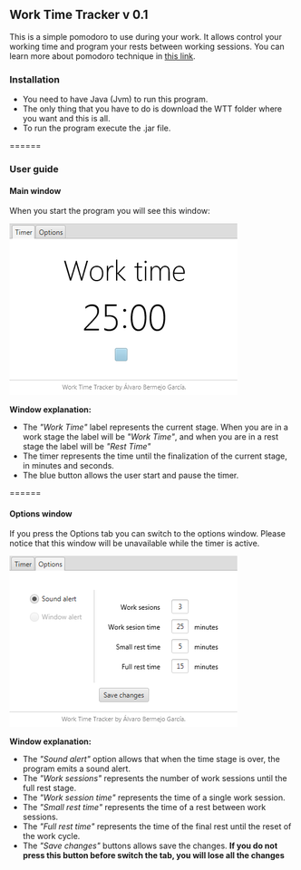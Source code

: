 ## Work Time Tracker  v 0.1

This is a simple pomodoro to use during your work. It allows control your working time and program your rests between working sessions. You can learn more about pomodoro technique in [this link](https://en.wikipedia.org/wiki/Pomodoro_Technique).

### Installation 

- You need to have Java (Jvm) to run this program.
- The only thing that you have to do is download the WTT folder where you want and this is all.
- To run the program execute the .jar file.

======

### User guide


#### Main window

When you start the program you will see this window:

![alt tag](https://github.com/AlvaroBer/Java-Pomodoro/blob/master/Screenshots/wtt_1.PNG?raw=true)


**Window explanation:**

- The *"Work Time"* label represents the current stage. When you are in a work stage the label will be *"Work Time"*, and when you are in a rest stage the label will be *"Rest Time"*
- The timer represents the time until the finalization of the current stage, in minutes and seconds.
- The blue button allows the user start and pause the timer.

======


#### Options window

If you press the Options tab you can switch to the options window. Please notice that this window will be unavailable while the timer is active.

![alt tag](https://github.com/AlvaroBer/Java-Pomodoro/blob/master/Screenshots/wtt_2.PNG?raw=true)


**Window explanation:**

- The *"Sound alert"* option allows that when the time stage is over, the program emits a sound alert. 
- The *"Work sessions"* represents the number of work sessions until the full rest stage.
- The *"Work session time"* represents the time of a single work session.
- The *"Small rest time"* represents the time of a rest between work sessions.
- The *"Full rest time"* represents the time of the final rest until the reset of the work cycle.
- The *"Save changes"* buttons allows save the changes. **If you do not press this button before switch the tab, you will lose all the changes**






